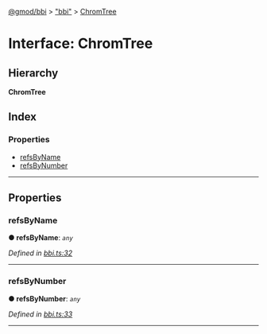 [@gmod/bbi](../README.md) > ["bbi"](../modules/_bbi_.md) > [ChromTree](../interfaces/_bbi_.chromtree.md)

# Interface: ChromTree

## Hierarchy

**ChromTree**

## Index

### Properties

* [refsByName](_bbi_.chromtree.md#refsbyname)
* [refsByNumber](_bbi_.chromtree.md#refsbynumber)

---

## Properties

<a id="refsbyname"></a>

###  refsByName

**● refsByName**: *`any`*

*Defined in [bbi.ts:32](https://github.com/gmod/bbi-js/blob/e20e58c/src/bbi.ts#L32)*

___
<a id="refsbynumber"></a>

###  refsByNumber

**● refsByNumber**: *`any`*

*Defined in [bbi.ts:33](https://github.com/gmod/bbi-js/blob/e20e58c/src/bbi.ts#L33)*

___

